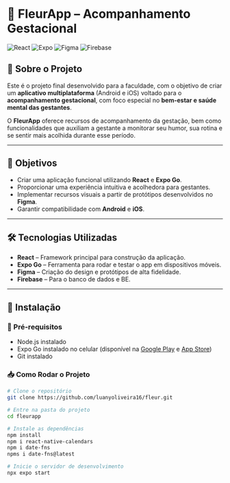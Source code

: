 # 🌸 FleurApp – Acompanhamento Gestacional

![React](https://img.shields.io/badge/React-20232A?style=for-the-badge&logo=react&logoColor=61DAFB)
![Expo](https://img.shields.io/badge/Expo-000000?style=for-the-badge&logo=expo&logoColor=white)
![Figma](https://img.shields.io/badge/Figma-F24E1E?style=for-the-badge&logo=figma&logoColor=white)
![Firebase](https://img.shields.io/badge/Firebase-FFCA28?style=for-the-badge&logo=firebase&logoColor=black)


## 📖 Sobre o Projeto
Este é o projeto final desenvolvido para a faculdade, com o objetivo de criar um **aplicativo multiplataforma** (Android e iOS) voltado para o **acompanhamento gestacional**, com foco especial no **bem-estar e saúde mental das gestantes**.  

O **FleurApp** oferece recursos de acompanhamento da gestação, bem como funcionalidades que auxiliam a gestante a monitorar seu humor, sua rotina e se sentir mais acolhida durante esse período.  

---

## 🎯 Objetivos
- Criar uma aplicação funcional utilizando **React** e **Expo Go**.  
- Proporcionar uma experiência intuitiva e acolhedora para gestantes.  
- Implementar recursos visuais a partir de protótipos desenvolvidos no **Figma**.  
- Garantir compatibilidade com **Android** e **iOS**.  

---

## 🛠️ Tecnologias Utilizadas
- **React** – Framework principal para construção da aplicação.  
- **Expo Go** – Ferramenta para rodar e testar o app em dispositivos móveis.  
- **Figma** – Criação do design e protótipos de alta fidelidade.  
- **Firebase** – Para o banco de dados e BE.

---

## 🚀  Instalação

### 🔧 Pré-requisitos
- Node.js instalado  
- Expo Go instalado no celular (disponível na [Google Play](https://play.google.com/store/apps/details?id=host.exp.exponent) e [App Store](https://apps.apple.com/app/expo-go/id982107779))  
- Git instalado  

### 📥 Como Rodar o Projeto
```bash
# Clone o repositório
git clone https://github.com/luanyoliveira16/fleur.git

# Entre na pasta do projeto
cd fleurapp

# Instale as dependências
npm install
npm i react-native-calendars
npm i date-fns
npms i date-fns@latest

# Inicie o servidor de desenvolvimento
npx expo start



